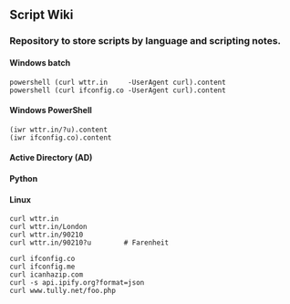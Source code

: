 ## Script Wiki

### Repository to store scripts by language and scripting notes.

#### Windows batch
    powershell (curl wttr.in     -UserAgent curl).content
    powershell (curl ifconfig.co -UserAgent curl).content
#### Windows PowerShell
    (iwr wttr.in/?u).content
    (iwr ifconfig.co).content
#### Active Directory (AD)

#### Python

#### Linux
    curl wttr.in
    curl wttr.in/London
    curl wttr.in/90210
    curl wttr.in/90210?u        # Farenheit

    curl ifconfig.co
    curl ifconfig.me
    curl icanhazip.com
    curl -s api.ipify.org?format=json
    curl www.tully.net/foo.php
